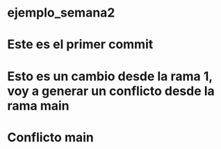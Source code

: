 # ejemplo_semana2

# Este es el primer commit

# Esto es un cambio desde la rama 1, voy a generar un conflicto desde la rama main

# Conflicto main